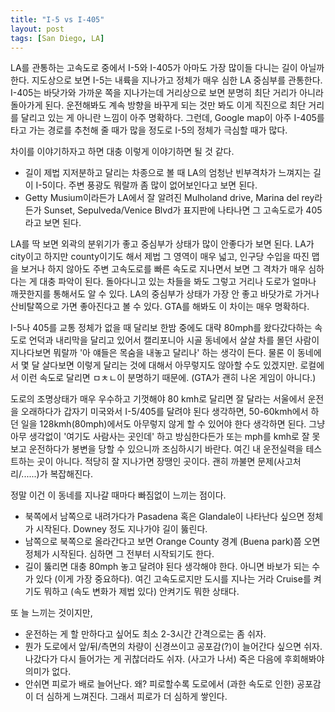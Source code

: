 ```yaml
---
title: "I-5 vs I-405"
layout: post
tags: [San Diego, LA]
---
```


LA를 관통하는 고속도로 중에서 I-5와 I-405가 아마도 가장 많이들 다니는 길이 아닐까 한다. 지도상으로 보면 I-5는 내륙을 지나가고 정체가 매우 심한 LA 중심부를 관통한다. I-405는 바닷가와 가까운 쪽을 지나가는데 거리상으로 보면 분명히 최단 거리가 아니라 돌아가게 된다. 운전해봐도 계속 방향을 바꾸게 되는 것만 봐도 이게 직진으로 최단 거리를 달리고 있는 게 아니란 느낌이 아주 명확하다. 그런데, Google map이 아주 I-405를 타고 가는 경로를 추천해 줄 때가 많을 정도로 I-5의 정체가 극심할 때가 많다.

차이를 이야기하자고 하면 대충 이렇게 이야기하면 될 것 같다.
- 길이 제법 지저분하고 달리는 차종으로 볼 때 LA의 엄청난 빈부격차가 느껴지는 길이 I-5이다. 주변 풍광도 뭐랄까 좀 많이 없어보인다고 보면 된다.
- Getty Musium이라든가 LA에서 잘 알려진 Mulholand drive, Marina del rey라든가 Sunset, Sepulveda/Venice Blvd가 표지판에 나타나면 그 고속도로가 405라고 보면 된다. 

LA를 딱 보면 외곽의 분위기가 좋고 중심부가 상태가 많이 안좋다가 보면 된다. LA가 city이고 하지만 county이기도 해서 제법 그 영역이 매우 넓고, 인구당 수입을 따진 맵을 보거나 하지 않아도 주변 고속도로를 빠른 속도로 지나면서 보면 그 격차가 매우 심하다는 게 대충 파악이 된다. 돌아다니고 있는 차들을 봐도 그렇고 거리나 도로가 얼마나 깨끗한지를 통해서도 알 수 있다. LA의 중심부가 상태가 가장 안 좋고 바닷가로 가거나 산비탈쪽으로 가면 좋아진다고 볼 수 있다. GTA를 해봐도 이 차이는 매우 명확하다. 

I-5나 405를 교통 정체가 없을 때 달리보 한밤 중에도 대략 80mph를 왔다갔다하는 속도로 언덕과 내리막을 달리고 있어서 캘리포니아 시골 동네에서 살살 차를 몰던 사람이 지나다보면 뭐랄까 '아 얘들은 목숨을 내놓고 달리나' 하는 생각이 든다. 물론 이 동네에서 몇 달 살다보면 이렇게 달리는 것에 대해서 아무렇지도 않아할 수도 있겠지만. 로컬에서 이런 속도로 달리면 ㅁㅊㄴ이 분명하기 때문에. (GTA가 괜히 나온 게임이 아니다.)

도로의 조명상태가 매우 우수하고 기껏해야 80 kmh로 달리면 잘 달라는 서울에서 운전을 오래하다가 갑자기 미국와서 I-5/405를 달려야 된다 생각하면, 50-60kmh에서 하던 일을 128kmh(80mph)에서도 아무렇지 않게 할 수 있어야 한다 생각하면 된다. 그냥 아무 생각없이 '여기도 사람사는 곳인데' 하고 방심한다든가 또는 mph를 kmh로 잘 못 보고 운전하다가 봉변을 당할 수 있으니까 조심하시기 바란다. 여긴 내 운전실력을 테스트하는 곳이 아니다. 적당히 잘 지나가면 장땡인 곳이다. 괜히 까불면 문제(사고처리/......)가 복잡해진다. 

정말 이건 이 동네를 지나갈 때마다 빠짐없이 느끼는 점이다.
- 북쪽에서 남쪽으로 내려가다가 Pasadena 혹은 Glandale이 나타난다 싶으면 정체가 시작된다. Downey 정도 지나가야 길이 뚫린다.
- 남쪽으로 북쪽으로 올라간다고 보면 Orange County 경계 (Buena park)쯤 오면 정체가 시작된다. 심하면 그 전부터 시작되기도 한다. 
- 길이 뚫리면 대충 80mph 놓고 달려야 된다 생각해야 한다. 아니면 바보가 되는 수가 있다 (이게 가장 중요하다). 여긴 고속도로지만 도시를 지나는 거라 Cruise를 켜기도 뭐하고 (속도 변화가 제법 있다) 안켜기도 뭐한 상태다. 

또 늘 느끼는 것이지만,
- 운전하는 게 할 만하다고 싶어도 최소 2-3시간 간격으로는 좀 쉬자. 
- 뭔가 도로에서 앞/뒤/측면의 차량이 신경쓰이고 공포감(?)이 늘어간다 싶으면 쉬자. 나갔다가 다시 들어가는 게 귀찮더라도 쉬자. (사고가 나서) 죽은 다음에 후회해봐야 의미가 없다.
- 안쉬면 피로가 배로 늘어난다. 왜? 피로할수록 도로에서 (과한 속도로 인한) 공포감이 더 심하게 느껴진다. 그래서 피로가 더 심하게 쌓인다.

